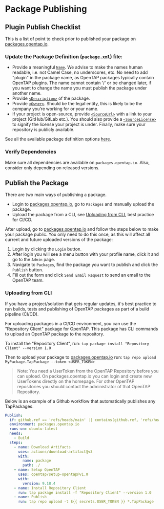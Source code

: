 Package Publishing
==================

## Plugin Publish Checklist
This is a list of point to check prior to published your package on [packages.opentap.io](https://packages.opentap.io).

### Update the Package Definition (`package.xml`) file:
* Provide a meaningful [`Name`](https://doc.opentap.io/Developer%20Guide/Plugin%20Packaging%20and%20Versioning/#attributes-in-the-configuration-file). We advise to make the names human readable, i.e. not Camel Case, no underscores, etc. No need to add "plugin" in the package name, as OpenTAP packages typically contain OpenTAP plugins. The name cannot contain '/' or be changed later, if you want to change the name you must publish the package under another name. 
* Provide [`<Description>`](https://doc.opentap.io/Developer%20Guide/Plugin%20Packaging%20and%20Versioning/#description-element) of the package.
* Provide [`<Owner>`](https://doc.opentap.io/Developer%20Guide/Plugin%20Packaging%20and%20Versioning/#owner-element). Should be the legal entity, this is likely to be the company you're working for or your name.
* If your project is open-source, provide [`<SourceUrl>`](https://doc.opentap.io/Developer%20Guide/Plugin%20Packaging%20and%20Versioning/#sourceurl-element) with a link to your project (GitHub/GitLab etc.). You should also provide a [`<SourceLicense>`](https://doc.opentap.io/Developer%20Guide/Plugin%20Packaging%20and%20Versioning/#sourcelicense-element) to signify the license your project is under. Finally, make sure your repository is publicly available.

See all the available package definition options [here](https://doc.opentap.io/Developer%20Guide/Plugin%20Packaging%20and%20Versioning/#packaging-configuration-file).

### Verify Dependencies
Make sure all dependencies are available on `packages.opentap.io`. Also, consider only depending on released versions.


## Publish the Package
There are two main ways of publishing a package.
- Login to [packages.opentap.io](https://packages.opentap.io), go to `Packages` and manually upload the package.
- Upload the package from a CLI, see [Uploading from CLI](#uploading-from-cli), best practice for CI/CD.

After upload, go to [packages.opentap.io](https://packages.opentap.io) and follow the steps below to make your package public. You only need to do this once, as this will affect all current and future uploaded versions of the package:
1. Login by clicking the `Login` button.
2. After login you will see a menu button with your profile name, click it and go to the `Admin` page. 
3. Navigate to `Packages`, find the package you want to publish and click the `Publish` button.
4. Fill out the form and click `Send Email Request` to send an email to the OpenTAP team.



### Uploading from CLI
If you have a project/solution that gets regular updates, it's best practice to run builds, tests and publishing of OpenTAP packages as part of a build pipeline (CI/CD).

For uploading packages in a CI/CD environment, you can use the "Repository Client" package for OpenTAP. This package has CLI commands to upload an OpenTAP package to the repository.

To install the "Repository Client", run: `tap package install "Repository Client" --version 1.0`

Then to upload your package to [packages.opentap.io](https://packages.opentap.io) run: `tap repo upload MyPackage.TapPackage --token <USER_TOKEN>`

> Note: You need a UserToken from the OpenTAP Repository before you can upload. On packages.opentap.io you can login and create new UserTokens directly on the homepage. For other OpenTAP repositories you should contact the administrator of that OpenTAP Repository.

Below is an example of a Github workflow that automatically publishes any TapPackages.


```yml
Publish:
  if: github.ref == 'refs/heads/main' || contains(github.ref, 'refs/heads/release') || contains(github.ref, 'refs/tags/v')
  environment: packages.opentap.io
  runs-on: ubuntu-latest
  needs:
    - Build
  steps:
    - name: Download Artifacts
      uses: actions/download-artifact@v3
      with:
        name: package
        path: ./
    - name: Setup OpenTAP
      uses: opentap/setup-opentap@v1.0
      with:
        version: 9.18.4
    - name: Install Repository Client
      run: tap package install -f "Repository Client" --version 1.0
    - name: Publish
      run: tap repo upload -t ${{ secrets.USER_TOKEN }} *.TapPackage
```
